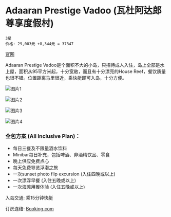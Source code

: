 # Adaaran Prestige Vadoo (瓦杜阿达郎尊享度假村)

```
3星
价格: 29,003元 +8,344元 = 37347
```

[官网](https://www.adaaran.com/prestigevadoo/all-inclusive-offering.html)

Adaaran Prestige Vadoo是个面积不大的小岛，只招待成人入住，岛上全部是水上屋，面积从95平方米起，十分宽敞，而且有十分漂亮的House Reef，餐饮质量也很不错。位置距离马里很近，乘快艇即可入岛，十分方便。

![图片1](https://www.daydaytravel.hk/wp-content/uploads/2023/10/adaaran-prestige-vadoo-all-inclusive.jpg)

![图片2](https://www.daydaytravel.hk/wp-content/uploads/2023/10/adaaran-prestige-vadoo-water-villa.jpg)

![图片3](https://www.daydaytravel.hk/wp-content/uploads/2023/10/adaaran-prestige-vadoo-bedroom.jpg)

![图片4](https://www.daydaytravel.hk/wp-content/uploads/2023/10/adaaran-prestige-vadoo-sunset.jpg)

### 全包方案 (All Inclusive Plan)：

- 每日三餐及不限量酒水饮料
- Minibar每日补充，包括啤酒、非酒精饮品、零食
- 晚上供应免费点心
- 每天免费导览浮潜之旅
- 一次sunset photo flip excursion (入住四晚或以上)
- 一次漂浮早餐 (入住五晚或以上)
- 一次海滩用餐体验 (入住五晚或以上)

入岛交通: 乘15分钟快艇

订房连结: [Booking.com](https://www.daydaytravel.hk/out/booking-com-adaaran-prestige-vadoo)
